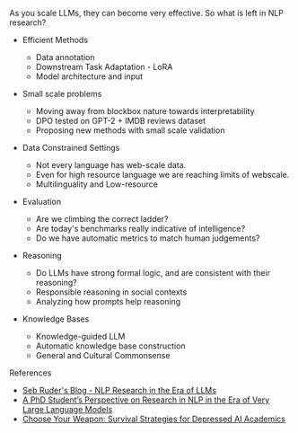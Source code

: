 As you scale LLMs, they can become very effective. So what is left in NLP research?

- Efficient Methods
	- Data annotation
	- Downstream Task Adaptation - LoRA
	- Model architecture and input


- Small scale problems
	- Moving away from blockbox nature towards interpretability
	- DPO tested on GPT-2 + IMDB reviews dataset
	- Proposing new methods with small scale validation 

- Data Constrained Settings
	- Not every language has web-scale data. 
	- Even for high resource language we are reaching limits of webscale.
	- Multilinguality and Low-resource 

- Evaluation
	- Are we climbing the correct ladder?
	- Are today's benchmarks really indicative of intelligence?
	- Do we have automatic metrics to match human judgements?
	
- Reasoning
	- Do LLMs have strong formal logic, and are consistent with their reasoning?
	- Responsible reasoning in social contexts
	- Analyzing how prompts help reasoning
	
- Knowledge Bases
	- Knowledge-guided LLM
	- Automatic knowledge base construction
	- General and Cultural Commonsense
	
	
References
- [Seb Ruder's Blog - NLP Research in the Era of LLMs](https://newsletter.ruder.io/p/nlp-research-in-the-era-of-llms)
- [A PhD Student’s Perspective on Research in NLP in the Era of Very Large Language Models](https://arxiv.org/pdf/2305.12544.pdf)
- [Choose Your Weapon: Survival Strategies for Depressed AI Academics](https://arxiv.org/pdf/2304.06035.pdf)





